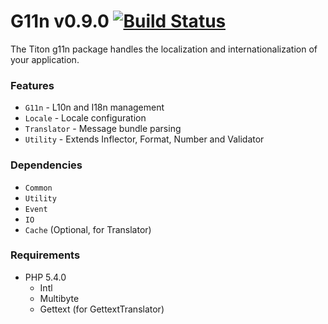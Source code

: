 # G11n v0.9.0 [![Build Status](https://travis-ci.org/titon/G11n.png)](https://travis-ci.org/titon/G11n) #

The Titon g11n package handles the localization and internationalization of your application.

### Features ###

* `G11n` - L10n and I18n management
* `Locale` - Locale configuration
* `Translator` - Message bundle parsing
* `Utility` - Extends Inflector, Format, Number and Validator

### Dependencies ###

* `Common`
* `Utility`
* `Event`
* `IO`
* `Cache` (Optional, for Translator)

### Requirements ###

* PHP 5.4.0
	* Intl
	* Multibyte
	* Gettext (for GettextTranslator)